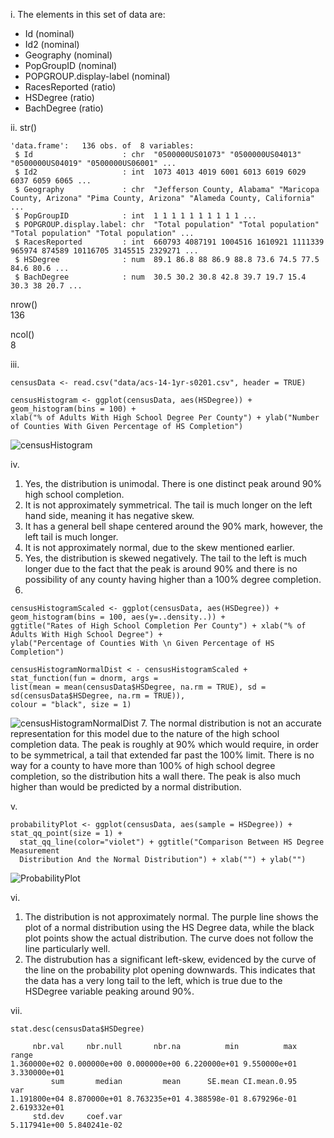 i.	The elements in this set of data are:
-	Id (nominal)
-	Id2 (nominal)
-	Geography (nominal)
-	PopGroupID (nominal)
-	POPGROUP.display-label (nominal)
-	RacesReported (ratio)
-	HSDegree (ratio)
-	BachDegree (ratio)

ii.	str()
```
'data.frame':	136 obs. of  8 variables:
 $ Id                    : chr  "0500000US01073" "0500000US04013" "0500000US04019" "0500000US06001" ...
 $ Id2                   : int  1073 4013 4019 6001 6013 6019 6029 6037 6059 6065 ...
 $ Geography             : chr  "Jefferson County, Alabama" "Maricopa County, Arizona" "Pima County, Arizona" "Alameda County, California" ...
 $ PopGroupID            : int  1 1 1 1 1 1 1 1 1 1 ...
 $ POPGROUP.display.label: chr  "Total population" "Total population" "Total population" "Total population" ...
 $ RacesReported         : int  660793 4087191 1004516 1610921 1111339 965974 874589 10116705 3145515 2329271 ...
 $ HSDegree              : num  89.1 86.8 88 86.9 88.8 73.6 74.5 77.5 84.6 80.6 ...
 $ BachDegree            : num  30.5 30.2 30.8 42.8 39.7 19.7 15.4 30.3 38 20.7 ...
 ```

  nrow()  
  136
  
  ncol()  
  8
  
iii.	
```
censusData <- read.csv("data/acs-14-1yr-s0201.csv", header = TRUE)
```
```
censusHistogram <- ggplot(censusData, aes(HSDegree)) + geom_histogram(bins = 100) +   
xlab("% of Adults With High School Degree Per County") + ylab("Number of Counties With Given Percentage of HS Completion")
```

![censusHistogram](https://user-images.githubusercontent.com/95236375/161357925-a9e6c7c0-001f-4d82-9374-b65571489776.jpg)

 
iv.	    
1. Yes, the distribution is unimodal. There is one distinct peak around 90% high school       completion.  
2.  It is not approximately symmetrical. The tail is much longer on the left hand side, meaning it has negative skew.  
3. It has a general bell shape centered around the 90% mark, however, the left tail is much longer.  
4. It is not approximately normal, due to the skew mentioned earlier.
5. Yes, the distribution is skewed negatively. The tail to the left is much longer due to the fact that the peak is around 90% and there is no possibility of any county having higher than a 100% degree completion.
6. 
```
censusHistogramScaled <- ggplot(censusData, aes(HSDegree)) + geom_histogram(bins = 100, aes(y=..density..)) +   
ggtitle("Rates of High School Completion Per County") + xlab("% of Adults With High School Degree") + 
ylab("Percentage of Counties With \n Given Percentage of HS Completion")
```
```
censusHistogramNormalDist < - censusHistogramScaled + stat_function(fun = dnorm, args =   
list(mean = mean(censusData$HSDegree, na.rm = TRUE), sd = sd(censusData$HSDegree, na.rm = TRUE)),   
colour = "black", size = 1)
```

![censusHistogramNormalDist](https://user-images.githubusercontent.com/95236375/161367589-3b651744-0bed-4bfa-953c-450c6e3b9372.jpg)
 7. The normal distribution is not an accurate representation for this model due to the nature of the high school completion data. The peak is roughly at 90% which would require, in order to be symmetrical, a tail that extended far past the 100% limit. There is no way for a county to have more than 100% of high school degree completion, so the distribution hits a wall there. The peak is also much higher than would be predicted by a normal distribution.

v.

```
probabilityPlot <- ggplot(censusData, aes(sample = HSDegree)) + stat_qq_point(size = 1) + 
  stat_qq_line(color="violet") + ggtitle("Comparison Between HS Degree Measurement
  Distribution And the Normal Distribution") + xlab("") + ylab("")
```

![ProbabilityPlot](https://user-images.githubusercontent.com/95236375/161396402-7c0a7007-25e6-4728-a932-f35d0fe6164e.jpg)

vi. 
1. The distribution is not approximately normal. The purple line shows the plot of a normal distribution using the HS Degree data, while the black plot points show the actual distribution. The curve does not follow the line particularly well.
2. The distrubution has a significant left-skew, evidenced by the curve of the line on the probability plot opening downwards. This indicates that the data has a very long tail to the left, which is true due to the HSDegree variable peaking around 90%.

vii. 
```
stat.desc(censusData$HSDegree)
```
```
     nbr.val     nbr.null       nbr.na          min          max        range 
1.360000e+02 0.000000e+00 0.000000e+00 6.220000e+01 9.550000e+01 3.330000e+01 
         sum       median         mean      SE.mean CI.mean.0.95          var 
1.191800e+04 8.870000e+01 8.763235e+01 4.388598e-01 8.679296e-01 2.619332e+01 
     std.dev     coef.var 
5.117941e+00 5.840241e-02 
```
